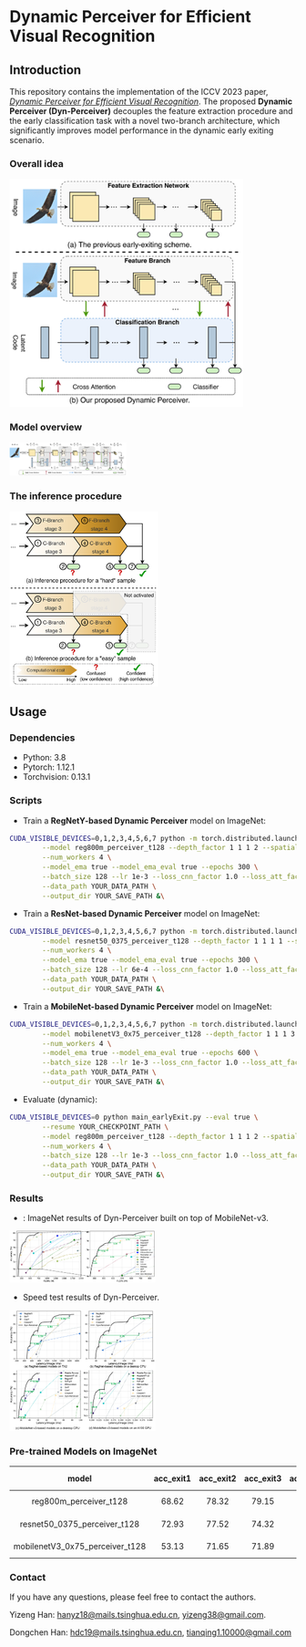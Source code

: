 # Dynamic Perceiver for Efficient Visual Recognition



## Introduction

This repository contains the implementation of the ICCV 2023 paper, [*Dynamic Perceiver for Efficient Visual Recognition*](https://arxiv.org/abs/2306.11248). The proposed **Dynamic Perceiver (Dyn-Perceiver)** decouples the feature extraction procedure and the early classification task with a novel two-branch architecture, which significantly improves model performance in the dynamic early exiting scenario. 

### Overall idea

<img src="./figs/fig1_idea.png" alt="fig1" style="zoom:40%;" />



### Model overview

<img src="./figs/fig2_overview.png" alt="fig2" style="zoom:20%;" />



### The inference procedure

<img src="./figs/fig6_ee.png" alt="fig3" style="zoom:30%;" />

## Usage

### Dependencies

- Python: 3.8
- Pytorch: 1.12.1
- Torchvision: 0.13.1

### Scripts

- Train a **RegNetY-based Dynamic Perceiver** model on ImageNet:

```bash
CUDA_VISIBLE_DEVICES=0,1,2,3,4,5,6,7 python -m torch.distributed.launch  --nproc_per_node=8 main_earlyExit.py \
        --model reg800m_perceiver_t128 --depth_factor 1 1 1 2 --spatial_reduction true --with_last_CA true --SA_widening_factor 4 --with_x2z true --with_dwc true --with_z2x true --with_isc true \
        --num_workers 4 \
        --model_ema true --model_ema_eval true --epochs 300 \
        --batch_size 128 --lr 1e-3 --loss_cnn_factor 1.0 --loss_att_factor 0.5 --loss_merge_factor 1.0 --update_freq 1 --use_amp false --with_kd true --T_kd 1.0 --alpha_kd 0.5 \
        --data_path YOUR_DATA_PATH \
        --output_dir YOUR_SAVE_PATH &\
```

- Train a **ResNet-based Dynamic Perceiver** model on ImageNet:

```bash
CUDA_VISIBLE_DEVICES=0,1,2,3,4,5,6,7 python -m torch.distributed.launch  --nproc_per_node=8 main_earlyExit.py \
        --model resnet50_0375_perceiver_t128 --depth_factor 1 1 1 1 --spatial_reduction true --with_last_CA true --SA_widening_factor 4 --with_x2z true --with_dwc true --with_z2x true --with_isc true \
        --num_workers 4 \
        --model_ema true --model_ema_eval true --epochs 300 \
        --batch_size 128 --lr 6e-4 --loss_cnn_factor 1.0 --loss_att_factor 0.5 --loss_merge_factor 1.0 --update_freq 1 --use_amp false --with_kd true --T_kd 1.0 --alpha_kd 0.5 \
        --data_path YOUR_DATA_PATH \
        --output_dir YOUR_SAVE_PATH &\
```

- Train a **MobileNet-based Dynamic Perceiver** model on ImageNet:

```bash
CUDA_VISIBLE_DEVICES=0,1,2,3,4,5,6,7 python -m torch.distributed.launch  --nproc_per_node=8 main_earlyExit.py \
        --model mobilenetV3_0x75_perceiver_t128 --depth_factor 1 1 1 3 --spatial_reduction true --with_last_CA true --SA_widening_factor 4 --with_x2z true --with_dwc true --with_z2x true --with_isc true \
        --num_workers 4 \
        --model_ema true --model_ema_eval true --epochs 600 \
        --batch_size 128 --lr 1e-3 --loss_cnn_factor 1.0 --loss_att_factor 0.5 --loss_merge_factor 1.0 --update_freq 1 --use_amp false --with_kd true --T_kd 1.0 --alpha_kd 0.5 \
        --data_path YOUR_DATA_PATH \
        --output_dir YOUR_SAVE_PATH &\
```

- Evaluate (dynamic):

```bash
CUDA_VISIBLE_DEVICES=0 python main_earlyExit.py --eval true \
		--resume YOUR_CHECKPOINT_PATH \
        --model reg800m_perceiver_t128 --depth_factor 1 1 1 2 --spatial_reduction true --with_last_CA true --SA_widening_factor 4 --with_x2z true --with_dwc true --with_z2x true --with_isc true \
        --num_workers 4 \
        --batch_size 128 --lr 1e-3 --loss_cnn_factor 1.0 --loss_att_factor 0.5 --loss_merge_factor 1.0 --update_freq 1 --use_amp false --with_kd true --T_kd 1.0 --alpha_kd 0.5 \
        --data_path YOUR_DATA_PATH \
        --output_dir YOUR_SAVE_PATH &\
```



### Results

- : ImageNet results of Dyn-Perceiver built on top of MobileNet-v3.

<img src="./figs/fig8_mob_results.png" alt="fig4" style="zoom:25%;" />

- Speed test results of Dyn-Perceiver.

<img src="./figs/fig10_speed_4subfig.png" alt="fig5" style="zoom:25%;" />

### Pre-trained Models on ImageNet
|model|acc_exit1|acc_exit2|acc_exit3|acc_exit4|Checkpoint Link|
|:-:|:-:|:-:|:-:|:-:|:-:|
|   reg800m_perceiver_t128   |  68.62  |  78.32  |   79.15   |  79.86  |[Tsinghua Cloud](https://cloud.tsinghua.edu.cn/f/ca3c8a808d504fdfa2c8/?dl=1) |
|   resnet50_0375_perceiver_t128   | 72.93 |   77.52   | 74.32 | 77.70 |[Tsinghua Cloud](https://cloud.tsinghua.edu.cn/f/844ac164a62246eb9ce8/?dl=1) |
|   mobilenetV3_0x75_perceiver_t128   |  53.13  |  71.65  |  71.89  |   74.59   |[Tsinghua Cloud](https://cloud.tsinghua.edu.cn/f/a86c56e3076146ad8748/?dl=1) |

### Contact

If you have any questions, please feel free to contact the authors. 

Yizeng Han: [hanyz18@mails.tsinghua.edu.cn](mailto:hanyz18@mails.tsinghua.edu.cn), [yizeng38@gmail.com](mailto:yizeng38@gmail.com).

Dongchen Han: [hdc19@mails.tsinghua.edu.cn](mailto:hdc19@mails.tsinghua.edu.cn), [tianqing1.10000@gmail.com](mailto:tianqing1.10000@gmail.com)



<!-- ## Ackowledgements

To be written. -->
